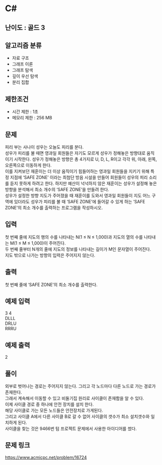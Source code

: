 # C#

## 난이도 : 골드 3

## 알고리즘 분류
  - 자료 구조
  - 그래프 이론
  - 그래프 탐색
  - 깊이 우선 탐색
  - 분리 집합

## 제한조건
  - 시간 제한 : 1초
  - 메모리 제한 : 256 MB

## 문제
피리 부는 사나이 성우는 오늘도 피리를 분다.<br/>
성우가 피리를 불 때면 영과일 회원들은 자기도 모르게 성우가 정해놓은 방향대로 움직이기 시작한다. 성우가 정해놓은 방향은 총 4가지로 U, D, L, R이고 각각 위, 아래, 왼쪽, 오른쪽으로 이동하게 한다.<br/>
이를 지켜보던 재훈이는 더 이상 움직이기 힘들어하는 영과일 회원들을 지키기 위해 특정 지점에 ‘SAFE ZONE’ 이라는 최첨단 방음 시설을 만들어 회원들이 성우의 피리 소리를 듣지 못하게 하려고 한다. 하지만 예산이 넉넉하지 않은 재훈이는 성우가 설정해 놓은 방향을 분석해서 최소 개수의 ‘SAFE ZONE’을 만들려 한다.<br/>
성우가 설정한 방향 지도가 주어졌을 때 재훈이를 도와서 영과일 회원들이 지도 어느 구역에 있더라도 성우가 피리를 불 때 ‘SAFE ZONE’에 들어갈 수 있게 하는 ‘SAFE ZONE’의 최소 개수를 출력하는 프로그램을 작성하시오.<br/>


## 입력
첫 번째 줄에 지도의 행의 수를 나타내는 N(1 ≤ N ≤ 1,000)과 지도의 열의 수를 나타내는 M(1 ≤ M ≤ 1,000)이 주어진다.<br/>
두 번째 줄부터 N개의 줄에 지도의 정보를 나타내는 길이가 M인 문자열이 주어진다.<br/>
지도 밖으로 나가는 방향의 입력은 주어지지 않는다.<br/>


## 출력
첫 번째 줄에 ‘SAFE ZONE’의 최소 개수를 출력한다.<br/>


## 예제 입력
3 4<br/>
DLLL<br/>
DRLU<br/>
RRRU<br/>


## 예제 출력
2<br/>


## 풀이
외부로 벗어나는 경로는 주어지지 않는다. 그리고 각 노드마다 다른 노드로 가는 경로가 존재한다.<br/>
그래서 계속해서 이동할 수 있고 비둘기집 원리로 사이클이 존재함을 알 수 있다.<br/>
이제 사이클 경로 중 하나에 안전 장치를 설치 한다.<br/>
해당 사이클로 가는 모든 노드들은 안전장치로 가게된다.<br/>
그리고 사이클 A에서 다른 사이클 B로 갈 수 없어 사이클의 갯수가 최소 설치갯수와 일치하게 된다.<br/>
사이클을 찾는 것은 9466번 텀 프로젝트 문제에서 사용한 아이디어를 썼다.<br/>

## 문제 링크
https://www.acmicpc.net/problem/16724
